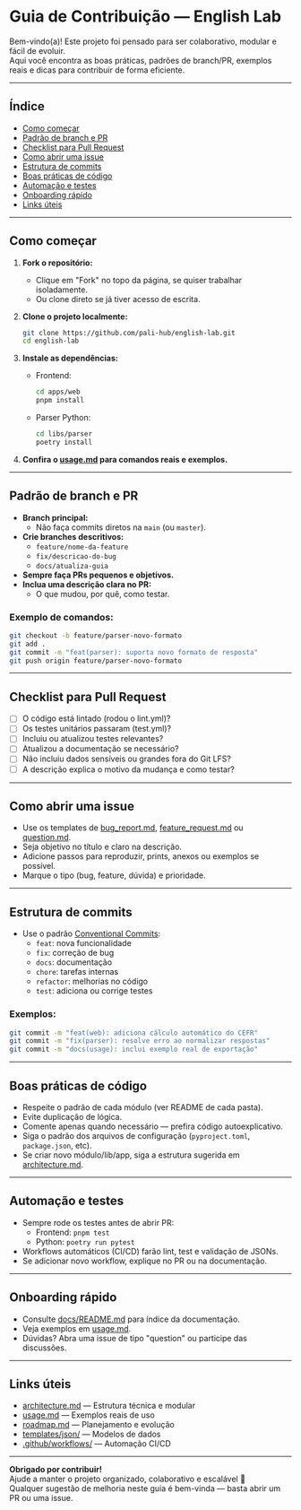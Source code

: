 # Guia de Contribuição — English Lab

Bem-vindo(a)! Este projeto foi pensado para ser colaborativo, modular e fácil de evoluir.  
Aqui você encontra as boas práticas, padrões de branch/PR, exemplos reais e dicas para contribuir de forma eficiente.

---

## Índice

- [Como começar](#como-começar)
- [Padrão de branch e PR](#padrão-de-branch-e-pr)
- [Checklist para Pull Request](#checklist-para-pull-request)
- [Como abrir uma issue](#como-abrir-uma-issue)
- [Estrutura de commits](#estrutura-de-commits)
- [Boas práticas de código](#boas-práticas-de-código)
- [Automação e testes](#automação-e-testes)
- [Onboarding rápido](#onboarding-rápido)
- [Links úteis](#links-úteis)

---

## Como começar

1. **Fork o repositório:**  
   - Clique em "Fork" no topo da página, se quiser trabalhar isoladamente.
   - Ou clone direto se já tiver acesso de escrita.

2. **Clone o projeto localmente:**  
    ```bash
    git clone https://github.com/pali-hub/english-lab.git
    cd english-lab
    ```

3. **Instale as dependências:**  
   - Frontend:  
     ```bash
     cd apps/web
     pnpm install
     ```
   - Parser Python:  
     ```bash
     cd libs/parser
     poetry install
     ```

4. **Confira o [usage.md](./usage.md) para comandos reais e exemplos.**

---

## Padrão de branch e PR

- **Branch principal:**  
  - Não faça commits diretos na `main` (ou `master`).  
- **Crie branches descritivos:**  
  - `feature/nome-da-feature`
  - `fix/descricao-do-bug`
  - `docs/atualiza-guia`
- **Sempre faça PRs pequenos e objetivos.**  
- **Inclua uma descrição clara no PR:**  
  - O que mudou, por quê, como testar.

### Exemplo de comandos:
```bash
git checkout -b feature/parser-novo-formato
git add .
git commit -m "feat(parser): suporta novo formato de resposta"
git push origin feature/parser-novo-formato
```

---

## Checklist para Pull Request

- [ ] O código está lintado (rodou o lint.yml)?
- [ ] Os testes unitários passaram (test.yml)?
- [ ] Incluiu ou atualizou testes relevantes?
- [ ] Atualizou a documentação se necessário?
- [ ] Não incluiu dados sensíveis ou grandes fora do Git LFS?
- [ ] A descrição explica o motivo da mudança e como testar?

---

## Como abrir uma issue

- Use os templates de [bug_report.md](../.github/ISSUE_TEMPLATE/bug_report.md), [feature_request.md](../.github/ISSUE_TEMPLATE/feature_request.md) ou [question.md](../.github/ISSUE_TEMPLATE/question.md).
- Seja objetivo no título e claro na descrição.
- Adicione passos para reproduzir, prints, anexos ou exemplos se possível.
- Marque o tipo (bug, feature, dúvida) e prioridade.

---

## Estrutura de commits

- Use o padrão [Conventional Commits](https://www.conventionalcommits.org/pt/v1.0.0/):
    - `feat`: nova funcionalidade
    - `fix`: correção de bug
    - `docs`: documentação
    - `chore`: tarefas internas
    - `refactor`: melhorias no código
    - `test`: adiciona ou corrige testes

### Exemplos:
```bash
git commit -m "feat(web): adiciona cálculo automático do CEFR"
git commit -m "fix(parser): resolve erro ao normalizar respostas"
git commit -m "docs(usage): inclui exemplo real de exportação"
```

---

## Boas práticas de código

- Respeite o padrão de cada módulo (ver README de cada pasta).
- Evite duplicação de lógica.
- Comente apenas quando necessário — prefira código autoexplicativo.
- Siga o padrão dos arquivos de configuração (`pyproject.toml`, `package.json`, etc).
- Se criar novo módulo/lib/app, siga a estrutura sugerida em [architecture.md](./architecture.md).

---

## Automação e testes

- Sempre rode os testes antes de abrir PR:
    - Frontend: `pnpm test`
    - Python: `poetry run pytest`
- Workflows automáticos (CI/CD) farão lint, test e validação de JSONs.
- Se adicionar novo workflow, explique no PR ou na documentação.

---

## Onboarding rápido

- Consulte [docs/README.md](./README.md) para índice da documentação.
- Veja exemplos em [usage.md](./usage.md).
- Dúvidas? Abra uma issue de tipo "question" ou participe das discussões.

---

## Links úteis

- [architecture.md](./architecture.md) — Estrutura técnica e modular
- [usage.md](./usage.md) — Exemplos reais de uso
- [roadmap.md](./roadmap.md) — Planejamento e evolução
- [templates/json/](../templates/json/) — Modelos de dados
- [.github/workflows/](../.github/workflows/) — Automação CI/CD

---

**Obrigado por contribuir!**  
Ajude a manter o projeto organizado, colaborativo e escalável 🚀  
Qualquer sugestão de melhoria neste guia é bem-vinda — basta abrir um PR ou uma issue.
